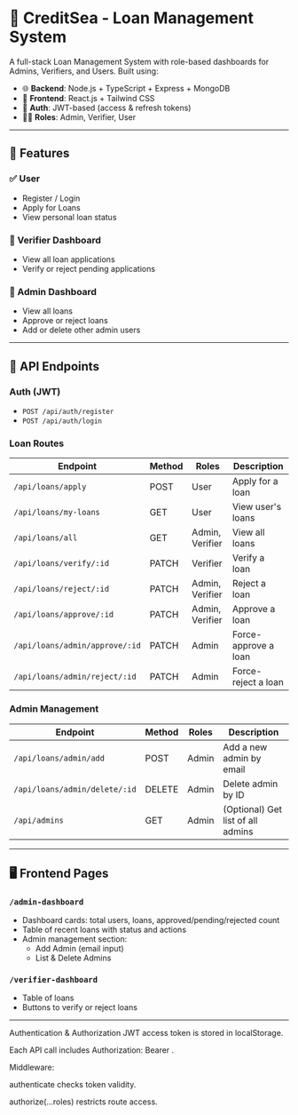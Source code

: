 # 💼 CreditSea - Loan Management System

A full-stack Loan Management System with role-based dashboards for Admins, Verifiers, and Users. Built using:

- 🌐 **Backend**: Node.js + TypeScript + Express + MongoDB
- 🎨 **Frontend**: React.js + Tailwind CSS
- 🔐 **Auth**: JWT-based (access & refresh tokens)
- 🧑‍⚖️ **Roles**: Admin, Verifier, User

---

## 🚀 Features

### ✅ User
- Register / Login
- Apply for Loans
- View personal loan status

### 🛂 Verifier Dashboard
- View all loan applications
- Verify or reject pending applications

### 👑 Admin Dashboard
- View all loans
- Approve or reject loans
- Add or delete other admin users

---

## 🧾 API Endpoints

### Auth (JWT)
- `POST /api/auth/register`
- `POST /api/auth/login`

### Loan Routes
| Endpoint | Method | Roles | Description |
|----------|--------|--------|-------------|
| `/api/loans/apply` | POST | User | Apply for a loan |
| `/api/loans/my-loans` | GET | User | View user's loans |
| `/api/loans/all` | GET | Admin, Verifier | View all loans |
| `/api/loans/verify/:id` | PATCH | Verifier | Verify a loan |
| `/api/loans/reject/:id` | PATCH | Admin, Verifier | Reject a loan |
| `/api/loans/approve/:id` | PATCH | Admin, Verifier | Approve a loan |
| `/api/loans/admin/approve/:id` | PATCH | Admin | Force-approve a loan |
| `/api/loans/admin/reject/:id` | PATCH | Admin | Force-reject a loan |

### Admin Management
| Endpoint | Method | Roles | Description |
|----------|--------|--------|-------------|
| `/api/loans/admin/add` | POST | Admin | Add a new admin by email |
| `/api/loans/admin/delete/:id` | DELETE | Admin | Delete admin by ID |
| `/api/admins` | GET | Admin | (Optional) Get list of all admins |

---

## 🖥️ Frontend Pages

### `/admin-dashboard`
- Dashboard cards: total users, loans, approved/pending/rejected count
- Table of recent loans with status and actions
- Admin management section:
  - Add Admin (email input)
  - List & Delete Admins

### `/verifier-dashboard`
- Table of loans
- Buttons to verify or reject loans

---

 Authentication & Authorization
JWT access token is stored in localStorage.

Each API call includes Authorization: Bearer <token>.

Middleware:

authenticate checks token validity.

authorize(...roles) restricts route access.
